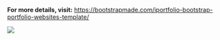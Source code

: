 **For more details, visit:** https://bootstrapmade.com/iportfolio-bootstrap-portfolio-websites-template/

<img src="https://ucarecdn.com/4145b6bf-043d-4de8-9826-36dd1de98a77/-/preview/558x1000/"></img>
